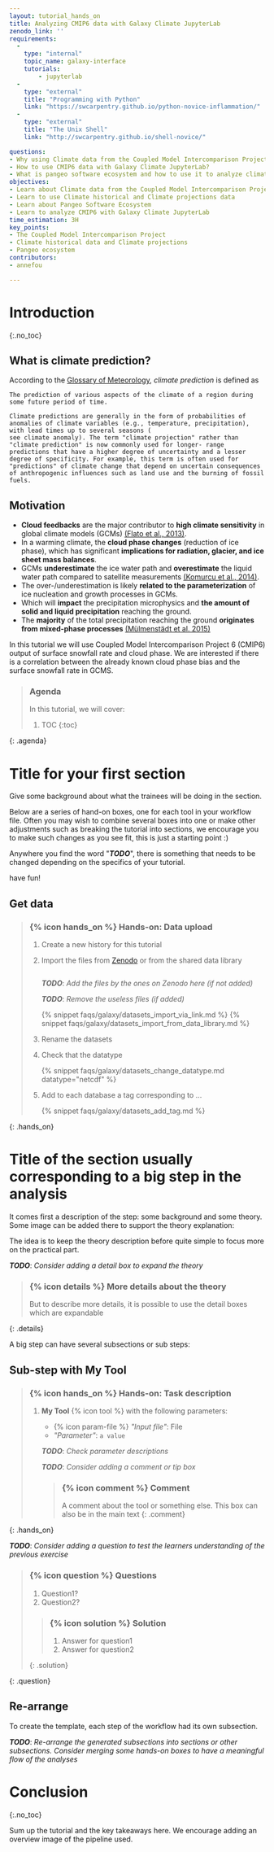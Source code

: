 ```yaml
---
layout: tutorial_hands_on
title: Analyzing CMIP6 data with Galaxy Climate JupyterLab
zenodo_link: ''
requirements:
  -
    type: "internal"
    topic_name: galaxy-interface
    tutorials:
        - jupyterlab
  -
    type: "external"
    title: "Programming with Python"
    link: "https://swcarpentry.github.io/python-novice-inflammation/"
  -
    type: "external"
    title: "The Unix Shell"
    link: "http://swcarpentry.github.io/shell-novice/"

questions:
- Why using Climate data from the Coupled Model Intercomparison Project (CMIP) Phase 6? 
- How to use CMIP6 data with Galaxy Climate JupyterLab?
- What is pangeo software ecosystem and how to use it to analyze climate data? 
objectives:
- Learn about Climate data from the Coupled Model Intercomparison Project
- Learn to use Climate historical and Climate projections data
- Learn about Pangeo Software Ecosystem
- Learn to analyze CMIP6 with Galaxy Climate JupyterLab
time_estimation: 3H
key_points:
- The Coupled Model Intercomparison Project
- Climate historical data and Climate projections
- Pangeo ecosystem
contributors:
- annefou

---
```



# Introduction
{:.no_toc}

<!-- This is a comment. -->
## What is climate prediction?

According to the [Glossary of Meteorology](https://glossary.ametsoc.org/wiki/Climate_prediction), _climate prediction_ is defined as 

~~~  
The prediction of various aspects of the climate of a region during some future period of time.

Climate predictions are generally in the form of probabilities of anomalies of climate variables (e.g., temperature, precipitation), with lead times up to several seasons (
see climate anomaly). The term "climate projection" rather than "climate prediction" is now commonly used for longer- range predictions that have a higher degree of uncertainty and a lesser degree of specificity. For example, this term is often used for "predictions" of climate change that depend on uncertain consequences of anthropogenic influences such as land use and the burning of fossil fuels.
~~~

## Motivation
* **Cloud feedbacks** are the major contributor to **high climate sensitivity** in global climate models (GCMs) [(Flato et al., 2013)](https://www.cambridge.org/core/books/climate-change-2013-the-physical-science-basis/evaluation-of-climate-models/94BC2268C864F2C6A18436DB22BD1E5A).
* In a warming climate, the **cloud phase changes** (reduction of ice phase), which has significant **implications for radiation, glacier, and ice sheet mass balances**.
* GCMs **underestimate** the ice water path and **overestimate** the liquid water path compared to satellite measurements [(Komurcu et al., 2014)](https://doi.org/10.1002/2013JD021119).
* The over-/underestimation is likely **related to the parameterization** of ice nucleation and growth processes in GCMs.
* Which will **impact** the precipitation microphysics and **the amount of solid and liquid precipitation** reaching the ground. 
* The **majority** of the total precipitation reaching the ground **originates from mixed-phase processes** [(Mülmenstädt et al. 2015)](https://doi.org/10.1002/2015GL064604)



In this tutorial we will use Coupled Model Intercomparison Project 6 (CMIP6) output of surface snowfall rate and cloud phase. We are interested if there is a correlation between the already known cloud phase bias and the surface snowfall rate in GCMS.


> ### Agenda
>
> In this tutorial, we will cover:
>
> 1. TOC
> {:toc}
>
{: .agenda}

# Title for your first section

Give some background about what the trainees will be doing in the section.

Below are a series of hand-on boxes, one for each tool in your workflow file.
Often you may wish to combine several boxes into one or make other adjustments such
as breaking the tutorial into sections, we encourage you to make such changes as you
see fit, this is just a starting point :)

Anywhere you find the word "***TODO***", there is something that needs to be changed
depending on the specifics of your tutorial.

have fun!

## Get data

> ### {% icon hands_on %} Hands-on: Data upload
>
> 1. Create a new history for this tutorial
> 2. Import the files from [Zenodo]() or from the shared data library
>
>    ```
>    
>    ```
>    ***TODO***: *Add the files by the ones on Zenodo here (if not added)*
>
>    ***TODO***: *Remove the useless files (if added)*
>
>    {% snippet faqs/galaxy/datasets_import_via_link.md %}
>    {% snippet faqs/galaxy/datasets_import_from_data_library.md %}
>
> 3. Rename the datasets
> 4. Check that the datatype
>
>    {% snippet faqs/galaxy/datasets_change_datatype.md datatype="netcdf" %}
>
> 5. Add to each database a tag corresponding to ...
>
>    {% snippet faqs/galaxy/datasets_add_tag.md %}
>
{: .hands_on}

# Title of the section usually corresponding to a big step in the analysis

It comes first a description of the step: some background and some theory.
Some image can be added there to support the theory explanation:


The idea is to keep the theory description before quite simple to focus more on the practical part.

***TODO***: *Consider adding a detail box to expand the theory*

> ### {% icon details %} More details about the theory
>
> But to describe more details, it is possible to use the detail boxes which are expandable
>
{: .details}

A big step can have several subsections or sub steps:


## Sub-step with **My Tool**

> ### {% icon hands_on %} Hands-on: Task description
>
> 1. **My Tool** {% icon tool %} with the following parameters:
>    - {% icon param-file %} *"Input file"*: File
>    - *"Parameter"*: `a value`
>
>    ***TODO***: *Check parameter descriptions*
>
>    ***TODO***: *Consider adding a comment or tip box*
>
>    > ### {% icon comment %} Comment
>    >
>    > A comment about the tool or something else. This box can also be in the main text
>    {: .comment}
>
{: .hands_on}

***TODO***: *Consider adding a question to test the learners understanding of the previous exercise*

> ### {% icon question %} Questions
>
> 1. Question1?
> 2. Question2?
>
> > ### {% icon solution %} Solution
> >
> > 1. Answer for question1
> > 2. Answer for question2
> >
> {: .solution}
>
{: .question}


## Re-arrange

To create the template, each step of the workflow had its own subsection.

***TODO***: *Re-arrange the generated subsections into sections or other subsections.
Consider merging some hands-on boxes to have a meaningful flow of the analyses*

# Conclusion
{:.no_toc}

Sum up the tutorial and the key takeaways here. We encourage adding an overview image of the
pipeline used.
